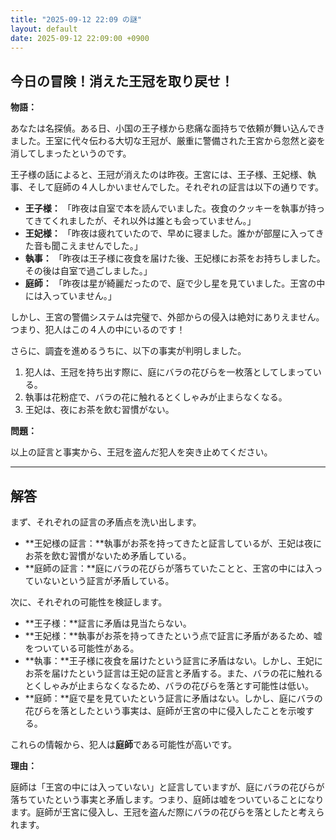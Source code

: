 ```yaml
---
title: "2025-09-12 22:09 の謎"
layout: default
date: 2025-09-12 22:09:00 +0900
---
```

## 今日の冒険！消えた王冠を取り戻せ！

**物語：**

あなたは名探偵。ある日、小国の王子様から悲痛な面持ちで依頼が舞い込んできました。王室に代々伝わる大切な王冠が、厳重に警備された王宮から忽然と姿を消してしまったというのです。

王子様の話によると、王冠が消えたのは昨夜。王宮には、王子様、王妃様、執事、そして庭師の４人しかいませんでした。それぞれの証言は以下の通りです。

*   **王子様：** 「昨夜は自室で本を読んでいました。夜食のクッキーを執事が持ってきてくれましたが、それ以外は誰とも会っていません。」
*   **王妃様：** 「昨夜は疲れていたので、早めに寝ました。誰かが部屋に入ってきた音も聞こえませんでした。」
*   **執事：** 「昨夜は王子様に夜食を届けた後、王妃様にお茶をお持ちしました。その後は自室で過ごしました。」
*   **庭師：** 「昨夜は星が綺麗だったので、庭で少し星を見ていました。王宮の中には入っていません。」

しかし、王宮の警備システムは完璧で、外部からの侵入は絶対にありえません。つまり、犯人はこの４人の中にいるのです！

さらに、調査を進めるうちに、以下の事実が判明しました。

1.  犯人は、王冠を持ち出す際に、庭にバラの花びらを一枚落としてしまっている。
2.  執事は花粉症で、バラの花に触れるとくしゃみが止まらなくなる。
3.  王妃は、夜にお茶を飲む習慣がない。

**問題：**

以上の証言と事実から、王冠を盗んだ犯人を突き止めてください。

---
## 解答

まず、それぞれの証言の矛盾点を洗い出します。

*   **王妃様の証言：**執事がお茶を持ってきたと証言しているが、王妃は夜にお茶を飲む習慣がないため矛盾している。
*   **庭師の証言：**庭にバラの花びらが落ちていたことと、王宮の中には入っていないという証言が矛盾している。

次に、それぞれの可能性を検証します。

*   **王子様：**証言に矛盾は見当たらない。
*   **王妃様：**執事がお茶を持ってきたという点で証言に矛盾があるため、嘘をついている可能性がある。
*   **執事：**王子様に夜食を届けたという証言に矛盾はない。しかし、王妃にお茶を届けたという証言は王妃の証言と矛盾する。また、バラの花に触れるとくしゃみが止まらなくなるため、バラの花びらを落とす可能性は低い。
*   **庭師：**庭で星を見ていたという証言に矛盾はない。しかし、庭にバラの花びらを落としたという事実は、庭師が王宮の中に侵入したことを示唆する。

これらの情報から、犯人は**庭師**である可能性が高いです。

**理由：**

庭師は「王宮の中には入っていない」と証言していますが、庭にバラの花びらが落ちていたという事実と矛盾します。つまり、庭師は嘘をついていることになります。庭師が王宮に侵入し、王冠を盗んだ際にバラの花びらを落としたと考えられます。
